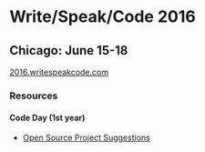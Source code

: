 # Write/Speak/Code 2016
## Chicago: June 15-18
[2016.writespeakcode.com](https://2016.writespeakcode.com/)

### Resources

#### Code Day (1st year)

* [Open Source Project Suggestions](./open-source-projects.md)
